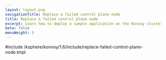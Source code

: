 ```yaml
---
layout: layout.pug
navigationTitle: Replace a failed control plane node
title: Replace a failed control plane node
excerpt: Learn how to deploy a sample application on the Konvoy cluster
beta: false
menuWeight: 5
---
```


<!-- markdownlint-disable MD018 -->

#include /ksphere/konvoy/1.6/include/replace-failed-control-plane-node.tmpl
